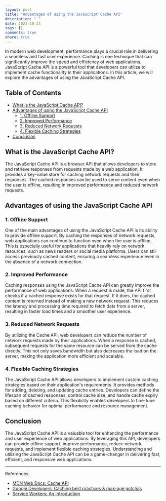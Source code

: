 ```yaml
---
layout: post
title: "Advantages of using the JavaScript Cache API"
description: " "
date: 2023-10-23
tags: []
comments: true
share: true
---
```


In modern web development, performance plays a crucial role in delivering a seamless and fast user experience. Caching is one technique that can significantly improve the speed and efficiency of web applications. JavaScript Cache API is a powerful tool that developers can utilize to implement cache functionality in their applications. In this article, we will explore the advantages of using the JavaScript Cache API.

## Table of Contents
- [What is the JavaScript Cache API?](#what-is-the-javascript-cache-api)
- [Advantages of using the JavaScript Cache API](#advantages-of-using-the-javascript-cache-api)
    - [1. Offline Support](#1-offline-support)
    - [2. Improved Performance](#2-improved-performance)
    - [3. Reduced Network Requests](#3-reduced-network-requests)
    - [4. Flexible Caching Strategies](#4-flexible-caching-strategies)
- [Conclusion](#conclusion)


## What is the JavaScript Cache API?

The JavaScript Cache API is a browser API that allows developers to store and retrieve responses from requests made by a web application. It provides a key-value store for caching network requests and their responses. The cached responses can be used to serve content even when the user is offline, resulting in improved performance and reduced network requests.

## Advantages of using the JavaScript Cache API

### 1. Offline Support

One of the main advantages of using the JavaScript Cache API is its ability to provide offline support. By caching the responses of network requests, web applications can continue to function even when the user is offline. This is especially useful for applications that heavily rely on network resources, such as news readers or social media platforms. Users can still access previously cached content, ensuring a seamless experience even in the absence of a network connection.

### 2. Improved Performance

Caching responses using the JavaScript Cache API can greatly improve the performance of web applications. When a request is made, the API first checks if a cached response exists for that request. If it does, the cached content is returned instead of making a new network request. This reduces the latency and processing time required to fetch data from a server, resulting in faster load times and a smoother user experience.

### 3. Reduced Network Requests

By utilizing the Cache API, web developers can reduce the number of network requests made by their applications. When a response is cached, subsequent requests for the same resource can be served from the cache directly. This not only saves bandwidth but also decreases the load on the server, making the application more efficient and scalable.

### 4. Flexible Caching Strategies

The JavaScript Cache API allows developers to implement custom caching strategies based on their application's requirements. It provides methods for adding, deleting, and updating cache entries. Developers can define the lifespan of cached responses, control cache size, and handle cache expiry based on different criteria. This flexibility enables developers to fine-tune caching behavior for optimal performance and resource management.

## Conclusion

The JavaScript Cache API is a valuable tool for enhancing the performance and user experience of web applications. By leveraging this API, developers can provide offline support, improve performance, reduce network requests, and implement flexible caching strategies. Understanding and utilizing the JavaScript Cache API can be a game-changer in delivering fast, efficient, and responsive web applications.

---

References:
- [MDN Web Docs: Cache API](https://developer.mozilla.org/en-US/docs/Web/API/Cache)
- [Google Developers: Caching best practices & max-age gotchas](https://web.dev/caching-best-practices/)
- [Service Workers: An Introduction](https://developers.google.com/web/fundamentals/primers/service-workers)